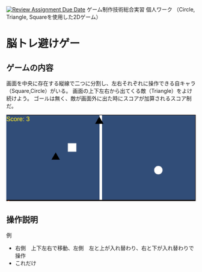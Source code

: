 [![Review Assignment Due Date](https://classroom.github.com/assets/deadline-readme-button-22041afd0340ce965d47ae6ef1cefeee28c7c493a6346c4f15d667ab976d596c.svg)](https://classroom.github.com/a/l0taWXbI)
ゲーム制作技術総合実習 個人ワーク
（Circle, Triangle, Squareを使用した2Dゲーム）

# 脳トレ避けゲー

## ゲームの内容
画面を中央に存在する縦線で二つに分割し、左右それぞれに操作できる自キャラ（Square,Circle）がいる。
画面の上下左右から出てくる敵（Triangle）をよけ続けよう。
ゴールは無く、敵が画面外に出た時にスコアが加算されるスコア制だ。

![画面イメージ](docs/images/game_image01.png)

## 操作説明
例
- 右側　上下左右で移動、左側　左と上が入れ替わり、右と下が入れ替わりで操作
- これだけ
